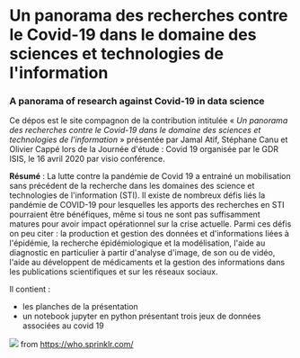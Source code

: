 # Un panorama des recherches contre le Covid-19 dans le domaine des sciences et technologies de l'information
### A panorama of research against Covid-19 in data science

Ce dépos est le site compagnon de la contribution intitulée « _Un panorama des recherches contre le Covid-19 dans le domaine des sciences et technologies de l'information_ » présentée par Jamal Atif, Stéphane Canu et Olivier Cappé  lors de la Journée d'étude : Covid 19 organisée par le GDR ISIS, le 16  avril  2020 par visio conférence.

**Résumé** : La lutte contre la pandémie de Covid 19 a entrainé un mobilisation sans 
précédent de la recherche dans les domaines des science et technologies 
de l'information (STI). Il existe de nombreux défis liés la pandémie de 
COVID-19  pour lesquelles les apports des recherches en STI pourraient 
être bénéfiques, même si tous ne sont pas suffisamment matures pour 
avoir impact opérationnel sur la crise actuelle. Parmi ces défis on peu 
citer : la production et gestion des données et d'informations liées à 
l'épidémie, la recherche épidémiologique et la modélisation, l'aide au 
diagnostic en particulier à partir d'analyse d'image, de son ou de 
vidéo,  l'aide au développent de médicaments et la gestion des 
informations dans les publications scientifiques et sur les réseaux 
sociaux.

Il contient : 
 - les planches de la présentation 
 - un notebook jupyter en python présentant trois jeux de données associées au covid 19

<img class="fit-picture"
     src="images/world_map_16_04.png"
     >
from https://who.sprinklr.com/
